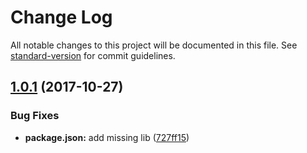 # Change Log

All notable changes to this project will be documented in this file. See [standard-version](https://github.com/conventional-changelog/standard-version) for commit guidelines.

<a name="1.0.1"></a>
## [1.0.1](https://github.com/nuxt-community/adsense-module/compare/v1.0.0...v1.0.1) (2017-10-27)


### Bug Fixes

* **package.json:** add missing lib ([727ff15](https://github.com/nuxt-community/adsense-module/commit/727ff15))
